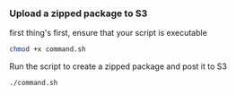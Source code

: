 ### Upload a zipped package to S3

first thing's first, ensure that your script is executable

```bash
chmod +x command.sh
```

Run the script to create a zipped package and post it to S3

```bash
./command.sh
```